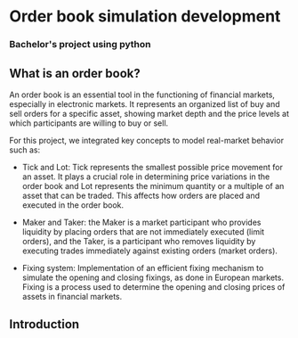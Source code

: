 # Order book simulation development 

### Bachelor's project using python

## What is an order book?
An order book is an essential tool in the functioning of financial markets, especially in electronic markets. It represents an organized list of buy and sell orders for a specific asset, showing market depth and the price levels at which participants are willing to buy or sell.

For this project, we integrated key concepts to model real-market behavior such as: 
- Tick and Lot: Tick represents the smallest possible price movement for an asset. It plays a crucial role in determining price variations in the order book and Lot represents the minimum quantity or a multiple of an asset that can be traded. This affects how orders are placed and executed in the order book.

- Maker and Taker: the Maker is a market participant who provides liquidity by placing orders that are not immediately executed (limit orders), and the Taker, is a participant who removes liquidity by executing trades immediately against existing orders (market orders).

- Fixing system: Implementation of an efficient fixing mechanism to simulate the opening and closing fixings, as done in European markets. Fixing is a process used to determine the opening and closing prices of assets in financial markets.

## Introduction
